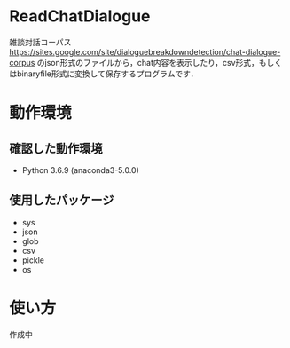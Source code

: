 # ReadChatDialogue

雑談対話コーパス　<https://sites.google.com/site/dialoguebreakdowndetection/chat-dialogue-corpus>
のjson形式のファイルから，chat内容を表示したり，csv形式，もしくはbinaryfile形式に変換して保存するプログラムです．

# 動作環境

## 確認した動作環境
* Python 3.6.9 (anaconda3-5.0.0)

## 使用したパッケージ
* sys
* json
* glob
* csv
* pickle
* os

# 使い方

作成中
